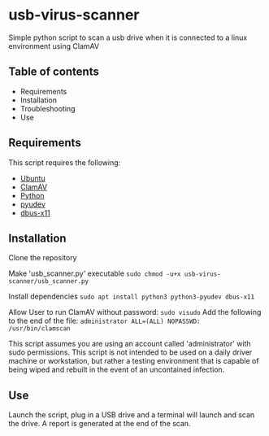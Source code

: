 # usb-virus-scanner

Simple python script to scan a usb drive when it is connected to a linux environment using ClamAV

## Table of contents

- Requirements
- Installation
- Troubleshooting
- Use

## Requirements

This script requires the following:

- [Ubuntu](https://ubuntu.com/)
- [ClamAV](https://www.clamav.net/)
- [Python](https://www.python.org/)
- [pyudev](https://pypi.org/project/pyudev/)
- [dbus-x11](https://packages.ubuntu.com/jammy/dbus-x11)

## Installation

Clone the repository

Make 'usb_scanner.py' executable 
`sudo chmod -u+x usb-virus-scanner/usb_scanner.py`

Install dependencies
`sudo apt install python3 python3-pyudev dbus-x11`

Allow User to run ClamAV without password:
`sudo visudo`
Add the following to the end of the file:
`administrator ALL=(ALL) NOPASSWD: /usr/bin/clamscan`

This script assumes you are using an account called 'administrator' with sudo permissions. This script is not intended to be used on a daily driver machine or workstation, but rather a testing environment that is capable of being wiped and rebuilt in the event of an uncontained infection.

## Use

Launch the script, plug in a USB drive and a terminal will launch and scan the drive. A report is generated at the end of the scan.
